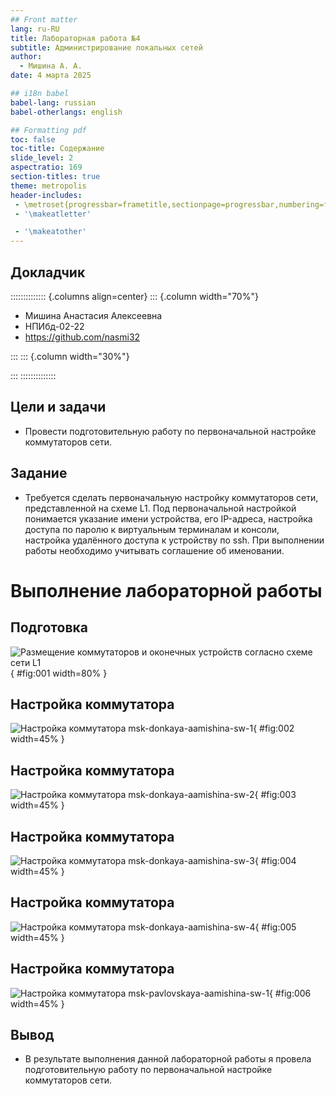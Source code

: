```yaml
---
## Front matter
lang: ru-RU
title: Лабораторная работа №4
subtitle: Администрирование локальных сетей 
author:
  - Мишина А. А.
date: 4 марта 2025

## i18n babel
babel-lang: russian
babel-otherlangs: english

## Formatting pdf
toc: false
toc-title: Содержание
slide_level: 2
aspectratio: 169
section-titles: true
theme: metropolis
header-includes:
 - \metroset{progressbar=frametitle,sectionpage=progressbar,numbering=fraction}
 - '\makeatletter'

 - '\makeatother'
---
```


## Докладчик

:::::::::::::: {.columns align=center}
::: {.column width="70%"}

  * Мишина Анастасия Алексеевна
  * НПИбд-02-22
  * <https://github.com/nasmi32>

:::
::: {.column width="30%"}


:::
::::::::::::::

## Цели и задачи

- Провести подготовительную работу по первоначальной настройке коммутаторов сети.

## Задание

- Требуется сделать первоначальную настройку коммутаторов сети, представленной на схеме L1. Под первоначальной настройкой понимается указание имени устройства, его IP-адреса, настройка доступа по паролю к виртуальным терминалам и консоли, настройка удалённого доступа к устройству по ssh. При выполнении работы необходимо учитывать соглашение об именовании.

# Выполнение лабораторной работы

## Подготовка

![Размещение коммутаторов и оконечных устройств согласно схеме сети L1](image/1.png){ #fig:001 width=80% }

## Настройка коммутатора

![Настройка коммутатора msk-donkaya-aamishina-sw-1](image/2.png){ #fig:002 width=45% }

## Настройка коммутатора

![Настройка коммутатора msk-donkaya-aamishina-sw-2](image/3.png){ #fig:003 width=45% }

## Настройка коммутатора

![Настройка коммутатора msk-donkaya-aamishina-sw-3](image/4.png){ #fig:004 width=45% }

## Настройка коммутатора

![Настройка коммутатора msk-donkaya-aamishina-sw-4](image/5.png){ #fig:005 width=45% }

## Настройка коммутатора

![Настройка коммутатора msk-pavlovskaya-aamishina-sw-1](image/6.png){ #fig:006 width=45% }

## Вывод

- В результате выполнения данной лабораторной работы я провела подготовительную работу по первоначальной настройке коммутаторов сети.
